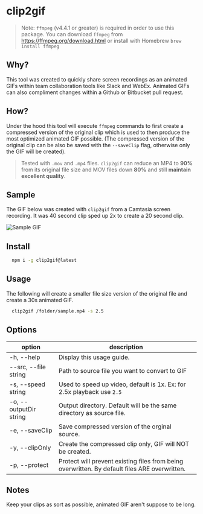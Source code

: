# clip2gif

> Note: `ffmpeg` (v4.4.1 or greater) is required in order to use this package. You can download `ffmpeg` from https://ffmpeg.org/download.html or install with Homebrew `brew install ffmpeg`

## Why?
This tool was created to quickly share screen recordings as an animated GIFs within team collaboration tools like Slack and WebEx. Animated GIFs can also compliment changes within a Github or Bitbucket pull request. 

## How?
Under the hood this tool will execute `ffmpeg` commands to first create a compressed version of the original clip which is used to then produce the most optimized animated GIF possible. (The compressed version of the original clip can be also be saved with the `--saveClip` flag, otherwise only the GIF will be created).

> Tested with `.mov` and `.mp4` files. `clip2gif` can reduce an MP4 to **90%** from its original file size and MOV files down **80%** and still **maintain excellent quality**.

## Sample
The GIF below was created with `clip2gif` from a Camtasia screen recording. It was 40 second clip sped up 2x to create a 20 second clip.

![Sample GIF](./samples/sample.gif)

## Install
```bash
  npm i -g clip2gif@latest
```

## Usage
The following will create a smaller file size version of the original file and create a 30s animated GIF.

```bash
  clip2gif /folder/sample.mp4 -s 2.5
```

## Options

| option                  | description                                                                                                   |
|-------------------------|---------------------------------------------------------------------------------------------------------------|
| -h, --help              | Display this usage guide.                                                                                     |
| --src, --file string    | Path to source file you want to convert to GIF                                                                |
| -s, --speed string      | Used to speed up video, default is 1x. Ex: for 2.5x playback use `2.5`                                        |
| -o, --outputDir string  | Output directory. Default will be the same directory as source file.                                          |
| -e, --saveClip          | Save compressed version of the orginal source.                                                                |
| -y, --clipOnly          | Create the compressed clip only, GIF will NOT be created.                                                     |
| -p, --protect           | Protect will prevent existing files from being overwritten. By default files ARE overwritten.                 |

## Notes
Keep your clips as sort as possible, animated GIF aren't suppose to be long.
